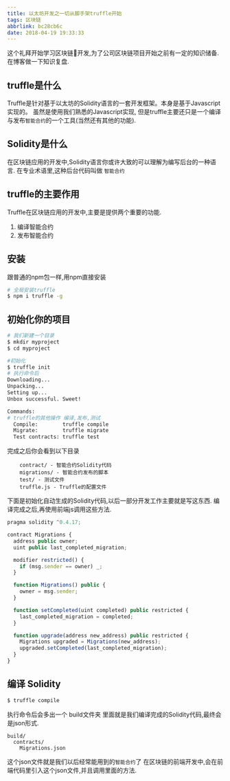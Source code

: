 ```yaml
---
title: 以太坊开发之一切从脚手架truffle开始
tags: 区块链
abbrlink: bc28cb6c
date: 2018-04-19 19:33:33
---
```


这个礼拜开始学习区块链开发,为了公司区块链项目开始之前有一定的知识储备.
在博客做一下知识复盘.


## truffle是什么
Truffle是针对基于以太坊的Solidity语言的一套开发框架。本身是基于Javascript实现的。
虽然是使用我们熟悉的Javascript实现,
但是truffle主要还只是一个编译与发布`智能合约`的一个工具(当然还有其他的功能).

## Solidity是什么
在区块链应用的开发中,Solidity语言你或许大致的可以理解为编写后台的一种语言. 在专业术语里,这种后台代码叫做 `智能合约`


## truffle的主要作用
Truffle在区块链应用的开发中,主要是提供两个重要的功能.
1. 编译智能合约
2. 发布智能合约


## 安装
跟普通的npm包一样,用npm直接安装
```bash
# 全局安装truffle
$ npm i truffle -g
```

## 初始化你的项目

```bash
# 我们新建一个目录 
$ mkdir myproject
$ cd myproject

#初始化
$ truffle init
# 执行命令后
Downloading...
Unpacking...
Setting up...
Unbox successful. Sweet!

Commands:
# truffle的其他操作 编译,发布,测试
  Compile:        truffle compile
  Migrate:        truffle migrate
  Test contracts: truffle test
```

完成之后你会看到以下目录
```
    contract/ - 智能合约Solidity代码
    migrations/ - 智能合约发布的脚本
    test/ - 测试文件
    truffle.js - Truffle的配置文件
```
下面是初始化自动生成的Solidity代码,以后一部分开发工作主要就是写这东西.
编译完成之后,再使用前端js调用这些方法.
```javascript
pragma solidity ^0.4.17;

contract Migrations {
  address public owner;
  uint public last_completed_migration;

  modifier restricted() {
    if (msg.sender == owner) _;
  }

  function Migrations() public {
    owner = msg.sender;
  }

  function setCompleted(uint completed) public restricted {
    last_completed_migration = completed;
  }

  function upgrade(address new_address) public restricted {
    Migrations upgraded = Migrations(new_address);
    upgraded.setCompleted(last_completed_migration);
  }
}
```

## 编译 Solidity 
```bash
$ truffle compile
```
执行命令后会多出一个 build文件夹
里面就是我们编译完成的Solidity代码,最终会是json形式.

```
build/
  contracts/
    Migrations.json
```
这个json文件就是我们以后经常能用到的`智能合约`了
在区块链的前端开发中,会在前端代码里引入这个json文件,并且调用里面的方法.